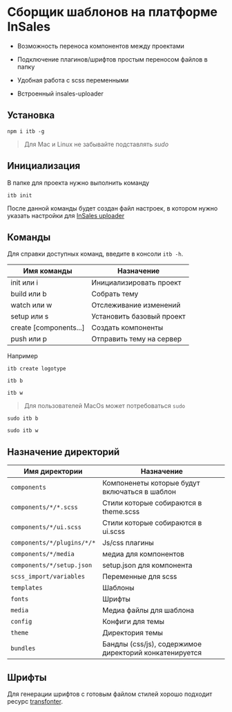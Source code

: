  # Сборщик шаблонов на платформе InSales

 - Возможность переноса компонентов между проектами

 - Подключение плагинов/шрифтов простым переносом файлов в папку

 - Удобная работа с scss переменными

 - Встроенный insales-uploader


 ## Установка

 ```
 npm i itb -g
 ```

 > Для Mac и Linux не забывайте подставлять *sudo*

 ## Инициализация

 В папке для проекта нужно выполнить команду

 ```
 itb init
 ```

 После данной команды будет создан файл настроек, в котором нужно указать настройки для [InSales uploader](https://github.com/insales/insales-uploader)


 ## Команды

 Для справки доступных команд, введите в консоли `itb -h`.

 | Имя команды   | Назначение                                       |
 |--------------|--------------------------------------------------|
 | init или i |  Инициализировать проект |
 | build или b      | Собрать тему |
 | watch или w      | Отслеживание изменений |
 | setup или s | Установить базовый проект |
 | create [components...]  | Создать компоненты   |
 | push или p| Отправить тему на сервер |

 Например

 ```
 itb create logotype
 ```

 ```
 itb b
 ```

 ```
 itb w
 ```

 > Для пользователей MacOs может потребоваться `sudo`

 ```
 sudo itb b
 ```

 ```
 sudo itb w
 ```

 ## Назначение директорий

 | Имя директории | Назначение                                    |
 |----------------|-----------------------------------------------|
 | `components`     | Компоненеты которые будут включаться в шаблон |
 | `components/*/*.scss` | Стили которые собираются в theme.scss                                |
 | `components/*/ui.scss` | Стили которые собираются в ui.scss                                |
 | `components/*/plugins/*/*` | Js/css плагины                                |
 | `components/*/media` | медиа для компонентов                                |
 | `components/*/setup.json` | setup.json для компонента                                |
 | `scss_import/variables`    | Переменные для scss                           |
 | `templates`      | Шаблоны                                       |
 | `fonts`         | Шрифты                                        |
 | `media`          | Медиа файлы для шаблона                       |
 | `config`         | Конфиги для темы                              |
 | `theme`          | Директория темы                               |
 | `bundles`        | Бандлы (css/js), содержимое директорий конкатенируется                              |

 ## Шрифты

 Для генерации шрифтов с готовым файлом стилей хорошо подходит ресурс [transfonter](https://transfonter.org/).

